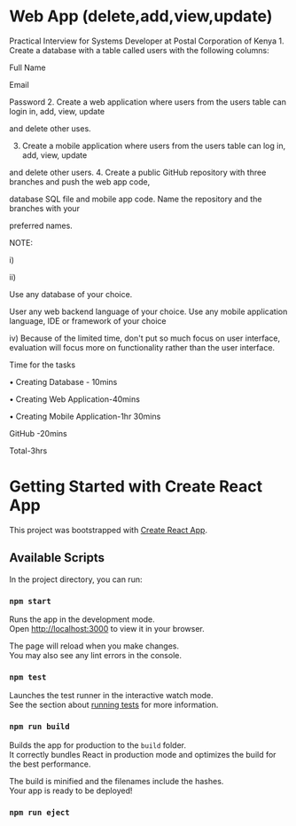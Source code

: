 # Web App (delete,add,view,update)

Practical Interview for Systems Developer at Postal Corporation of Kenya 1. Create a database with a table called users with the following columns:

Full Name

Email

Password 2. Create a web application where users from the users table can login in, add, view, update

and delete other uses.

3. Create a mobile application where users from the users table can log in, add, view, update

and delete other users. 4. Create a public GitHub repository with three branches and push the web app code,

database SQL file and mobile app code. Name the repository and the branches with your

preferred names.

NOTE:

i)

ii)

Use any database of your choice.

User any web backend language of your choice. Use any mobile application language, IDE or framework of your choice

iv) Because of the limited time, don't put so much focus on user interface, evaluation will focus more on functionality rather than the user interface.

Time for the tasks

• Creating Database - 10mins

• Creating Web Application-40mins

• Creating Mobile Application-1hr 30mins

GitHub -20mins

Total-3hrs

# Getting Started with Create React App

This project was bootstrapped with [Create React App](https://github.com/facebook/create-react-app).

## Available Scripts

In the project directory, you can run:

### `npm start`

Runs the app in the development mode.\
Open [http://localhost:3000](http://localhost:3000) to view it in your browser.

The page will reload when you make changes.\
You may also see any lint errors in the console.

### `npm test`

Launches the test runner in the interactive watch mode.\
See the section about [running tests](https://facebook.github.io/create-react-app/docs/running-tests) for more information.

### `npm run build`

Builds the app for production to the `build` folder.\
It correctly bundles React in production mode and optimizes the build for the best performance.

The build is minified and the filenames include the hashes.\
Your app is ready to be deployed!


### `npm run eject`



